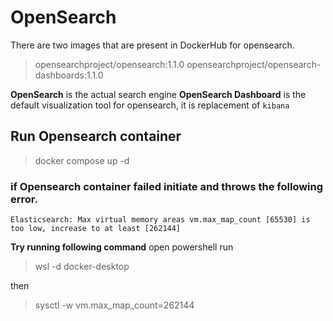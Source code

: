 # OpenSearch
There are two images that are present in DockerHub for opensearch.

> opensearchproject/opensearch:1.1.0
> opensearchproject/opensearch-dashboards:1.1.0

**OpenSearch** is the actual search engine
**OpenSearch Dashboard** is the default visualization tool for opensearch, it is replacement of `kibana` 

## Run Opensearch container
> docker compose up -d

### if Opensearch container failed initiate and throws the following error.
`Elasticsearch: Max virtual memory areas vm.max_map_count [65530] is too low, increase to at least [262144]`

**Try running following command**
open powershell run

> wsl -d docker-desktop

then

> sysctl -w vm.max_map_count=262144
